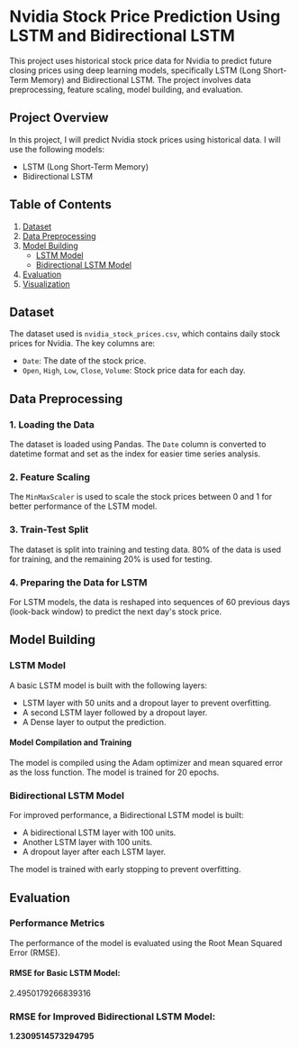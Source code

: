 # Nvidia Stock Price Prediction Using LSTM and Bidirectional LSTM

This project uses historical stock price data for Nvidia to predict future closing prices using deep learning models, specifically LSTM (Long Short-Term Memory) and Bidirectional LSTM. The project involves data preprocessing, feature scaling, model building, and evaluation.

## Project Overview

In this project, I will predict Nvidia stock prices using historical data. I will use the following models:
- LSTM (Long Short-Term Memory)
- Bidirectional LSTM

## Table of Contents
1. [Dataset](#dataset)
2. [Data Preprocessing](#data-preprocessing)
3. [Model Building](#model-building)
   - [LSTM Model](#lstm-model)
   - [Bidirectional LSTM Model](#bidirectional-lstm-model)
4. [Evaluation](#evaluation)
5. [Visualization](#visualization)

## Dataset

The dataset used is `nvidia_stock_prices.csv`, which contains daily stock prices for Nvidia. The key columns are:

- `Date`: The date of the stock price.
- `Open`, `High`, `Low`, `Close`, `Volume`: Stock price data for each day.

## Data Preprocessing

### 1. Loading the Data
The dataset is loaded using Pandas. The `Date` column is converted to datetime format and set as the index for easier time series analysis.

### 2. Feature Scaling
The `MinMaxScaler` is used to scale the stock prices between 0 and 1 for better performance of the LSTM model.

### 3. Train-Test Split
The dataset is split into training and testing data. 80% of the data is used for training, and the remaining 20% is used for testing.

### 4. Preparing the Data for LSTM
For LSTM models, the data is reshaped into sequences of 60 previous days (look-back window) to predict the next day's stock price.

## Model Building

### LSTM Model

A basic LSTM model is built with the following layers:
- LSTM layer with 50 units and a dropout layer to prevent overfitting.
- A second LSTM layer followed by a dropout layer.
- A Dense layer to output the prediction.

#### Model Compilation and Training

The model is compiled using the Adam optimizer and mean squared error as the loss function. The model is trained for 20 epochs.

### Bidirectional LSTM Model

For improved performance, a Bidirectional LSTM model is built:
- A bidirectional LSTM layer with 100 units.
- Another LSTM layer with 100 units.
- A dropout layer after each LSTM layer.

The model is trained with early stopping to prevent overfitting.

## Evaluation

### Performance Metrics

The performance of the model is evaluated using the Root Mean Squared Error (RMSE).

#### RMSE for Basic LSTM Model:
2.4950179266839316
### RMSE for Improved Bidirectional LSTM Model:
**1.2309514573294795**


